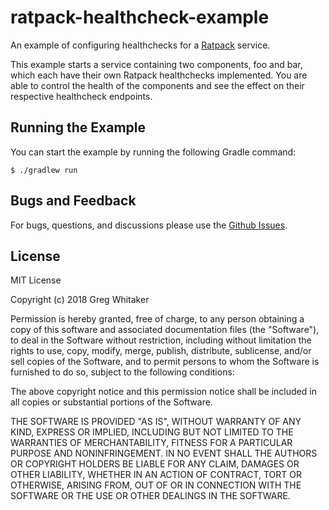 # ratpack-healthcheck-example
An example of configuring healthchecks for a [Ratpack](https://www.ratpack.io) service.

This example starts a service containing two components, foo and bar, which each have their own Ratpack healthchecks implemented. You are able to
control the health of the components and see the effect on their respective healthcheck endpoints.

## Running the Example
You can start the example by running the following Gradle command:

    $ ./gradlew run 

## Bugs and Feedback
For bugs, questions, and discussions please use the [Github Issues](https://github.com/gregwhitaker/ratpack-healthcheck-example/issues).

## License
MIT License

Copyright (c) 2018 Greg Whitaker

Permission is hereby granted, free of charge, to any person obtaining a copy
of this software and associated documentation files (the "Software"), to deal
in the Software without restriction, including without limitation the rights
to use, copy, modify, merge, publish, distribute, sublicense, and/or sell
copies of the Software, and to permit persons to whom the Software is
furnished to do so, subject to the following conditions:

The above copyright notice and this permission notice shall be included in all
copies or substantial portions of the Software.

THE SOFTWARE IS PROVIDED "AS IS", WITHOUT WARRANTY OF ANY KIND, EXPRESS OR
IMPLIED, INCLUDING BUT NOT LIMITED TO THE WARRANTIES OF MERCHANTABILITY,
FITNESS FOR A PARTICULAR PURPOSE AND NONINFRINGEMENT. IN NO EVENT SHALL THE
AUTHORS OR COPYRIGHT HOLDERS BE LIABLE FOR ANY CLAIM, DAMAGES OR OTHER
LIABILITY, WHETHER IN AN ACTION OF CONTRACT, TORT OR OTHERWISE, ARISING FROM,
OUT OF OR IN CONNECTION WITH THE SOFTWARE OR THE USE OR OTHER DEALINGS IN THE
SOFTWARE.
